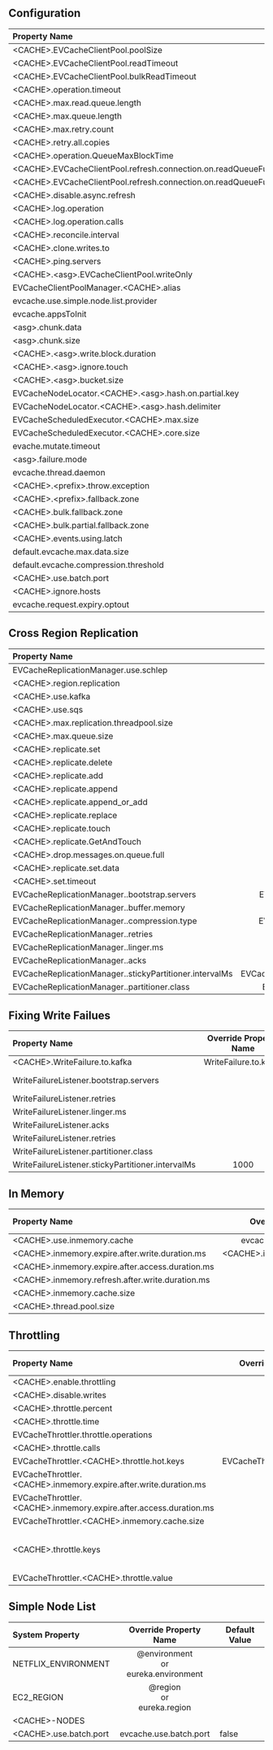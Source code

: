 ## Configuration

Property Name | Override Property Name | Default Value | Dynamic |
:----------- |:-------------:| -----------|-----------:
<CACHE\>.EVCacheClientPool.poolSize| | 1 | yes
<CACHE\>.EVCacheClientPool.readTimeout|default.read.timeout| 20 | yes
<CACHE\>.EVCacheClientPool.bulkReadTimeout|| <CACHE\>.EVCacheClientPool.readTimeout | yes
<CACHE\>.operation.timeout| | 2500 | yes
<CACHE\>.max.read.queue.length| | 5 | yes
<CACHE\>.max.queue.length| | 16384 | yes
<CACHE\>.max.retry.count| | 1 | yes
<CACHE\>.retry.all.copies| | false | yes
<CACHE\>.operation.QueueMaxBlockTime| | 10 | yes
<CACHE\>.EVCacheClientPool.refresh.connection.on.readQueueFull| EVCacheClientPool.refresh.connection.on.readQueueFull | false | yes
<CACHE\>.EVCacheClientPool.refresh.connection.on.readQueueFull.size| EVCacheClientPool.refresh.connection.on.readQueueFull.size | 100 | yes
<CACHE\>.disable.async.refresh| | false | yes
<CACHE\>.log.operation| | 0 | yes
<CACHE\>.log.operation.calls| | SET,DELETE,GMISS,TMISS,BMISS_ALL,TOUCH,REPLACE | yes
<CACHE\>.reconcile.interval| | 600000 | yes
<CACHE\>.clone.writes.to| | | yes
<CACHE\>.ping.servers| evcache.ping.servers | false | yes
<CACHE\>.<asg\>.EVCacheClientPool.writeOnly| <CACHE\>.<zone\>.EVCacheClientPool.writeOnly| | yes
EVCacheClientPoolManager.<CACHE\>.alias| | | no
evcache.use.simple.node.list.provider| | false | yes
evcache.appsToInit| | | no
<asg\>.chunk.data | <CACHE\>.chunk.data | false | no
<asg\>.chunk.size | <CACHE\>.chunk.size | 1180 | no
<CACHE\>.<asg\>.write.block.duration | <CACHE\>.write.block.duration | 25 | yes
<CACHE\>.<asg\>.ignore.touch | <CACHE\>.ignore.touch | false | yes
<CACHE\>.<asg\>.bucket.size | <CACHE\>.bucket.size | 160 | yes
EVCacheNodeLocator.<CACHE\>.<asg\>.hash.on.partial.key | EVCacheNodeLocator.<CACHE\>.hash.on.partial.key | false | yes
EVCacheNodeLocator.<CACHE\>.<asg\>.hash.delimiter | EVCacheNodeLocator.<CACHE\>.hash.delimiter | : | yes
EVCacheScheduledExecutor.<CACHE\>.max.size | | (set to processor count) | yes
EVCacheScheduledExecutor.<CACHE\>.core.size | | 1 | yes
evache.mutate.timeout | | <CACHE\>.operation.timeout | yes
<asg\>.failure.mode | <CACHE\>.failure.mode | Retry | yes
evcache.thread.daemon | | false | no
<CACHE\>.<prefix\>.throw.exception | <CACHE\>.throw.exception | false | yes
<CACHE\>.<prefix\>.fallback.zone | <CACHE\>.fallback.zone | true | yes
<CACHE\>.bulk.fallback.zone | | true | yes
<CACHE\>.bulk.partial.fallback.zone | | true | yes
<CACHE\>.events.using.latch | evcache.events.using.latch | true | yes
default.evcache.max.data.size | | 20971520 | no
default.evcache.compression.threshold | | 120 | no
<CACHE\>.use.batch.port | evcache.use.batch.port | false | no
<CACHE\>.ignore.hosts | | | no
evcache.request.expiry.optout | | true | yes

## Cross Region Replication 
Property Name | Override Property Name | Default Value | Dynamic |
:----------- |:-------------:| -----------|-----------:
EVCacheReplicationManager.use.schlep | | false | yes
<CACHE\>.region.replication | | false | yes
<CACHE\>.use.kafka | | true | yes
<CACHE\>.use.sqs | | false | yes
<CACHE\>.max.replication.threadpool.size | | 10 | yes
<CACHE\>.max.queue.size | | 1000 | yes
<CACHE\>.replicate.set | | true | yes
<CACHE\>.replicate.delete | | true | yes
<CACHE\>.replicate.add | | true | yes
<CACHE\>.replicate.append | | true | yes
<CACHE\>.replicate.append_or_add | | true | yes
<CACHE\>.replicate.replace | | true | yes
<CACHE\>.replicate.touch | | false | yes
<CACHE\>.replicate.GetAndTouch | | false | yes
<CACHE\>.drop.messages.on.queue.full | | false | yes
<CACHE\>.replicate.set.data | | false | yes
<CACHE\>.set.timeout | | 20 | yes
EVCacheReplicationManager.<cache/>.bootstrap.servers | EVCacheReplicationManager.bootstrap.servers | evcachereplvpc.kafka.${EC2_REGION}.dynprod.netflix.net:7101 | yes
EVCacheReplicationManager.<cache/>.buffer.memory | EVCacheReplicationManager.buffer.memory | 8388608 | yes
EVCacheReplicationManager.<cache/>.compression.type |EVCacheReplicationManager.compression.type | gzip | yes
EVCacheReplicationManager.<cache/>.retries |EVCacheReplicationManager.retries | 1 | yes
EVCacheReplicationManager.<cache/>.linger.ms | EVCacheReplicationManager.linger.ms | 500 | yes
EVCacheReplicationManager.<cache/>.acks | EVCacheReplicationManager.acks | 1 | yes
EVCacheReplicationManager.<cache/>.stickyPartitioner.intervalMs | EVCacheReplicationManager.stickyPartitioner.intervalMs | 1000 | yes
EVCacheReplicationManager.<cache/>.partitioner.class | EVCacheReplicationManager.partitioner.class | com.netflix.nfkafka.StickyPartitioner | yes

## Fixing Write Failues 
Property Name | Override Property Name | Default Value | Dynamic |
:----------- |:-------------:| -----------|-----------:
<CACHE\>.WriteFailure.to.kafka | WriteFailure.to.kafka | false | yes
WriteFailureListener.bootstrap.servers | | evcachereplvpc.kafka.us-east-1.dynprod.netflix.net:7101 | yes
WriteFailureListener.retries | | 1 |  yes
WriteFailureListener.linger.ms | | 500 |  yes
WriteFailureListener.acks | | 1 |  yes
WriteFailureListener.retries | | 1 |  yes
WriteFailureListener.partitioner.class | | com.netflix.nfkafka.StickyPartitioner | yes
WriteFailureListener.stickyPartitioner.intervalMs | 1000 | yes

## In Memory
Property Name | Override Property Name | Default Value | Dynamic |
:----------- |:-------------:| -----------|-----------:
<CACHE\>.use.inmemory.cache | evcache.use.inmemory.cache | false | yes
<CACHE\>.inmemory.expire.after.write.duration.ms | <CACHE\>.inmemory.cache.duration.ms | 0 | yes
<CACHE\>.inmemory.expire.after.access.duration.ms | | 0 | yes
<CACHE\>.inmemory.refresh.after.write.duration.ms | | 0 | yes
<CACHE\>.inmemory.cache.size | | 100 | yes
<CACHE\>.thread.pool.size | | 5 | yes


## Throttling

Property Name | Override Property Name | Default Value | Dynamic |
:----------- |:-------------:| -----------|-----------:
<CACHE\>.enable.throttling | | false | yes
<CACHE\>.disable.writes | | false | yes
<CACHE\>.throttle.percent | | 0 | yes
<CACHE\>.throttle.time | | 0 | yes
EVCacheThrottler.throttle.operations | | false | yes
<CACHE\>.throttle.calls | | | yes |
EVCacheThrottler.<CACHE\>.throttle.hot.keys | EVCacheThrottler.throttle.hot.keys | | false | yes |
EVCacheThrottler.<CACHE\>.inmemory.expire.after.write.duration.ms | | 10000 | yes |
EVCacheThrottler.<CACHE\>.inmemory.expire.after.access.duration.ms | | 10000 | yes |
EVCacheThrottler.<CACHE\>.inmemory.cache.size | | 100 | yes |
<CACHE\>.throttle.keys | | (comma separated list of keys)| yes |
EVCacheThrottler.<CACHE\>.throttle.value | | 3 | yes |


## Simple Node List

System Property | Override Property Name | Default Value |
:----------- |:-------------:| -----------|
NETFLIX_ENVIRONMENT | @environment <br> or <br> eureka.environment | 
EC2_REGION | @region <br> or <br> eureka.region | 
<CACHE\>-NODES | | 
<CACHE\>.use.batch.port | evcache.use.batch.port | false 